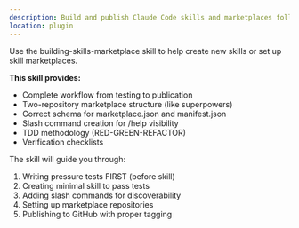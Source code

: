 ```yaml
---
description: Build and publish Claude Code skills and marketplaces following TDD methodology
location: plugin
---
```


Use the building-skills-marketplace skill to help create new skills or set up skill marketplaces.

**This skill provides:**
- Complete workflow from testing to publication
- Two-repository marketplace structure (like superpowers)
- Correct schema for marketplace.json and manifest.json
- Slash command creation for /help visibility
- TDD methodology (RED-GREEN-REFACTOR)
- Verification checklists

The skill will guide you through:
1. Writing pressure tests FIRST (before skill)
2. Creating minimal skill to pass tests
3. Adding slash commands for discoverability
4. Setting up marketplace repositories
5. Publishing to GitHub with proper tagging
